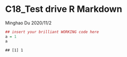 C18\_Test drive R Markdown
================
Minghao Du
2020/11/2

``` r
## insert your brilliant WORKING code here
a = 1
a
```

    ## [1] 1
